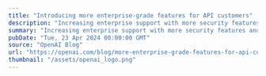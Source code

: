 ```yaml
---
title: "Introducing more enterprise-grade features for API customers"
description: "Increasing enterprise support with more security features and controls, updates to our Assistants API, and tools to better manage costs."
summary: "Increasing enterprise support with more security features and controls, updates to our Assistants API, and tools to better manage costs."
pubDate: "Tue, 23 Apr 2024 00:00:00 GMT"
source: "OpenAI Blog"
url: "https://openai.com/blog/more-enterprise-grade-features-for-api-customers"
thumbnail: "/assets/openai_logo.png"
---
```


